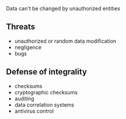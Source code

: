 Data can't be changed by unauthorized entities

## Threats

- unauthorized or random data modification
- negligence
- bugs

## Defense of integrality

- checksums
- cryptographic checksums
- auditing
- data correlation systems
- antivirus control
